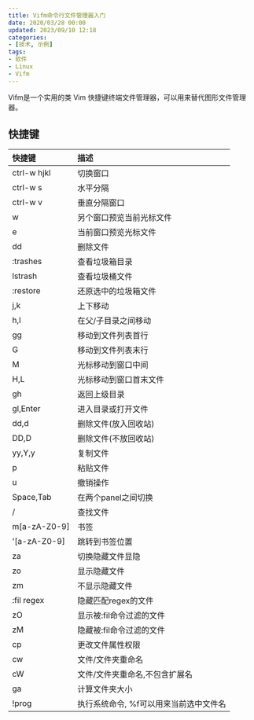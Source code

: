 ```yaml
---
title: Vifm命令行文件管理器入门
date: 2020/03/28 00:00
updated: 2023/09/10 12:18
categories:
- [技术, 示例]
tags:
- 软件
- Linux
- Vifm
---
```


Vifm是一个实用的类 Vim 快捷键终端文件管理器，可以用来替代图形文件管理器。

## 快捷键

| 快捷键       | 描述                                   |
| :----------- | :------------------------------------- |
| ctrl-w hjkl  | 切换窗口                               |
| ctrl-w s     | 水平分隔                               |
| ctrl-w v     | 垂直分隔窗口                           |
| w            | 另个窗口预览当前光标文件               |
| e            | 当前窗口预览光标文件                   |
| dd           | 删除文件                               |
| :trashes     | 查看垃圾箱目录                         |
| lstrash      | 查看垃圾桶文件                         |
| :restore     | 还原选中的垃圾箱文件                   |
| j,k          | 上下移动                               |
| h,l          | 在父/子目录之间移动                    |
| gg           | 移动到文件列表首行                     |
| G            | 移动到文件列表末行                     |
| M            | 光标移动到窗口中间                     |
| H,L          | 光标移动到窗口首末文件                 |
| gh           | 返回上级目录                           |
| gl,Enter     | 进入目录或打开文件                     |
| dd,d         | 删除文件(放入回收站)                   |
| DD,D         | 删除文件(不放回收站)                   |
| yy,Y,y       | 复制文件                               |
| p            | 粘贴文件                               |
| u            | 撤销操作                               |
| Space,Tab    | 在两个panel之间切换                    |
| /            | 查找文件                               |
| m[a-zA-Z0-9] | 书签                                   |
| '[a-zA-Z0-9] | 跳转到书签位置                         |
| za           | 切换隐藏文件显隐                       |
| zo           | 显示隐藏文件                           |
| zm           | 不显示隐藏文件                         |
| :fil regex   | 隐藏匹配regex的文件                    |
| zO           | 显示被:fil命令过滤的文件               |
| zM           | 隐藏被:fil命令过滤的文件               |
| cp           | 更改文件属性权限                       |
| cw           | 文件/文件夹重命名                      |
| cW           | 文件/文件夹重命名,不包含扩展名         |
| ga           | 计算文件夹大小                         |
| !prog        | 执行系统命令, %f可以用来当前选中文件名 |